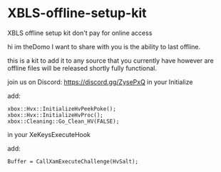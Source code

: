 # XBLS-offline-setup-kit
XBLS offline setup kit don't pay for online access 


hi im theDomo I want to share with you is the ability to last offline.

this is a kit to add it to any source that you currently have however are offline files will be released shortly fully functional.


join us on Discord: https://discord.gg/ZysePxQ
in your Initialize
 
add:

    xbox::Hvx::InitializeHvPeekPoke();
    xbox::Hvx::InitializeHvProc();
    xbox::Cleaning::Go_Clean_HV(FALSE);
    
in your XeKeysExecuteHook
 
add:

    Buffer = CallXamExecuteChallenge(HvSalt);
